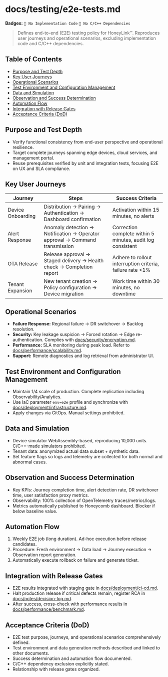 # docs/testing/e2e-tests.md

**Badges:** `🚫 No Implementation Code` `🚫 No C/C++ Dependencies`

> Defines end-to-end (E2E) testing policy for HoneyLink™. Reproduces user journeys and operational scenarios, excluding implementation code and C/C++ dependencies.

## Table of Contents
- [Purpose and Test Depth](#purpose-and-test-depth)
- [Key User Journeys](#key-user-journeys)
- [Operational Scenarios](#operational-scenarios)
- [Test Environment and Configuration Management](#test-environment-and-configuration-management)
- [Data and Simulation](#data-and-simulation)
- [Observation and Success Determination](#observation-and-success-determination)
- [Automation Flow](#automation-flow)
- [Integration with Release Gates](#integration-with-release-gates)
- [Acceptance Criteria (DoD)](#acceptance-criteria-dod)

## Purpose and Test Depth
- Verify functional consistency from end-user perspective and operational resilience.
- Target complete journeys spanning edge devices, cloud services, and management portal.
- Reuse prerequisites verified by unit and integration tests, focusing E2E on UX and SLA compliance.

## Key User Journeys
| Journey | Steps | Success Criteria |
|---------|-------|------------------|
| Device Onboarding | Distribution → Pairing → Authentication → Dashboard confirmation | Activation within 15 minutes, no alerts |
| Alert Response | Anomaly detection → Notification → Operator approval → Command transmission | Correction complete within 5 minutes, audit log consistent |
| OTA Release | Release approval → Staged delivery → Health check → Completion report | Adhere to rollout interruption criteria, failure rate <1% |
| Tenant Expansion | New tenant creation → Policy configuration → Device migration | Work time within 30 minutes, no downtime |

## Operational Scenarios
- **Failure Response:** Regional failure → DR switchover → Backlog resolution.
- **Security:** Key leakage suspicion → Forced rotation → Edge re-authentication. Complies with [docs/security/encryption.md](../security/encryption.md).
- **Performance:** SLA monitoring during peak load. Refer to [docs/performance/scalability.md](../performance/scalability.md).
- **Support:** Remote diagnostics and log retrieval from administrator UI.

## Test Environment and Configuration Management
- Maintain 1/4 scale of production. Complete replication including Observability/Analytics.
- Use IaC parameter `env=e2e` profile and synchronize with [docs/deployment/infrastructure.md](../deployment/infrastructure.md).
- Apply changes via GitOps. Manual settings prohibited.

## Data and Simulation
- Device simulator WebAssembly-based, reproducing 10,000 units. C/C++-made simulators prohibited.
- Tenant data: anonymized actual data subset + synthetic data.
- Set feature flags so logs and telemetry are collected for both normal and abnormal cases.

## Observation and Success Determination
- Key KPIs: Journey completion time, alert detection rate, DR switchover time, user satisfaction proxy metrics.
- Observability: 100% collection of OpenTelemetry traces/metrics/logs.
- Metrics automatically published to Honeycomb dashboard. Blocker if below baseline value.

## Automation Flow
1. Weekly E2E job (long duration). Ad-hoc execution before release candidates.
2. Procedure: Fresh environment → Data load → Journey execution → Observation report generation.
3. Automatically execute rollback on failure and generate ticket.

## Integration with Release Gates
- E2E results integrated with staging gate in [docs/deployment/ci-cd.md](../deployment/ci-cd.md).
- Halt production release if critical defects remain, register RCA in [docs/notes/decision-log.md](../notes/decision-log.md).
- After success, cross-check with performance results in [docs/performance/benchmark.md](../performance/benchmark.md).

## Acceptance Criteria (DoD)
- E2E test purpose, journeys, and operational scenarios comprehensively defined.
- Test environment and data generation methods described and linked to other documents.
- Success determination and automation flow documented.
- C/C++ dependency exclusion explicitly stated.
- Relationship with release gates organized.
